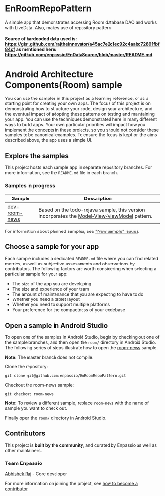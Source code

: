 # EnRoomRepoPattern
A simple app that demonstrates accessing Room database DAO and works with LiveData. Also, makes use of repository pattern

#### Source of hardcoded data used is: https://gist.github.com/rajtheinnovator/a45ac7e2c1ec92c4aabc72891fbf84cf as mentioned here: https://github.com/enpassio/EnDataSource/blob/master/README.md

# Android Architecture Components(Room) sample

You can use the samples in this project as a learning reference, or as a starting point for creating your own apps. The focus of this project is on demonstrating how to structure your code, design your architecture, and the eventual impact of adopting these patterns on testing and maintaining your app. You can use the techniques demonstrated here in many different ways to build apps. Your own particular priorities will impact how you implement the concepts in these projects, so you should not consider these samples to be canonical examples. To ensure the focus is kept on the aims described above, the app uses a simple UI.

## Explore the samples

This project hosts each sample app in separate repository branches. For more information, see the `README.md` file in each branch.


### Samples in progress

| Sample | Description |
| ------------- | ------------- |
| [dev-room-news](https://github.com/enpassio/EnRoomRepoPattern/tree/dev-room-news) | Based on the todo-rxjava sample, this version incorporates the [Model‑View‑ViewModel](https://en.wikipedia.org/wiki/Model%E2%80%93view%E2%80%93viewmodel) pattern.|

For information about planned samples, see ["New sample" issues](https://github.com/enpassio/EnRoomRepoPattern/issues?q=is%3Aissue+is%3Aopen+label%3A%22New+sample%22).


## Choose a sample for your app

Each sample includes a dedicated `README.md` file where you can find related metrics, as well as subjective assessments and observations by contributors. The following factors are worth considering when selecting a particular sample for your app:

* The size of the app you are developing
* The size and experience of your team
* The amount of maintenance that you are expecting to have to do
* Whether you need a tablet layout
* Whether you need to support multiple platforms
* Your preference for the compactness of your codebase


## Open a sample in Android Studio

To open one of the samples in Android Studio, begin by checking out one of the sample branches, and then open the `room/` directory in Android Studio. The following series of steps illustrate how to open the [room-news](https://github.com/enpassio/EnRoomRepoPattern/tree/room-news) sample.

**Note:** The master branch does not compile.

Clone the repository:

```
git clone git@github.com:enpassio/EnRoomRepoPattern.git
```

Checkout the room-news sample:
```
git checkout room-news
```

**Note:** To review a different sample, replace `room-news` with the name of sample you want to check out.

Finally open the `room/` directory in Android Studio.

## Contributors

This project is **built by the community**, and curated by Enpassio as well as other maintainers.

### Team Enpassio

[Abhishek Raj](https://github.com/rajtheinnovator) - Core developer



For more information on joining the project, see [how to become a contributor](https://github.com/enpassio/EnRoomRepoPattern/blob/master/CONTRIBUTING.md).
